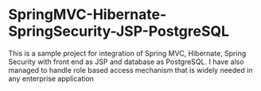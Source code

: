 # SpringMVC-Hibernate-SpringSecurity-JSP-PostgreSQL
This is a sample project for integration of Spring MVC, Hibernate, Spring Security with front end as JSP and database as PostgreSQL. I have also managed to handle role based access mechanism that is widely needed in any enterprise application
